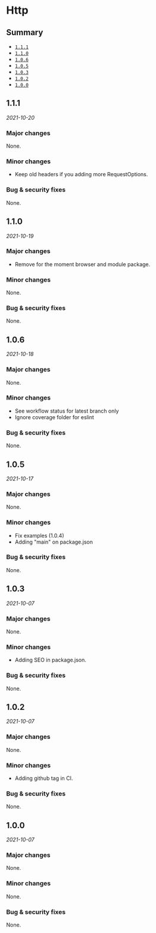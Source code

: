 # Http

## Summary

- [`1.1.1`](#111)
- [`1.1.0`](#110)
- [`1.0.6`](#106)
- [`1.0.5`](#105)
- [`1.0.3`](#103)
- [`1.0.2`](#102)
- [`1.0.0`](#100)

## 1.1.1

*2021-10-20*

### Major changes

None.

### Minor changes

- Keep old headers if you adding more RequestOptions.

### Bug & security fixes

None.


## 1.1.0

*2021-10-19*

### Major changes

- Remove for the moment browser and module package.

### Minor changes

None.

### Bug & security fixes

None.

## 1.0.6

*2021-10-18*

### Major changes

None.

### Minor changes

- See workflow status for latest branch only
- Ignore coverage folder for eslint

### Bug & security fixes

None.

## 1.0.5

*2021-10-17*

### Major changes

None.

### Minor changes

- Fix examples (1.0.4)
- Adding "main" on package.json

### Bug & security fixes

None.

## 1.0.3

*2021-10-07*

### Major changes

None.

### Minor changes

- Adding SEO in package.json.

### Bug & security fixes

None.

## 1.0.2

*2021-10-07*

### Major changes

None.

### Minor changes

- Adding github tag in CI.

### Bug & security fixes

None.


## 1.0.0

*2021-10-07*

### Major changes

None.

### Minor changes

None.

### Bug & security fixes

None.
